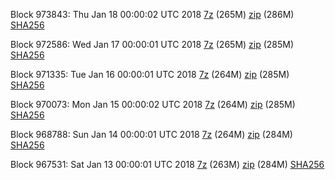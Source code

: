 Block 973843: Thu Jan 18 00:00:02 UTC 2018 [7z](https://transfer.sh/WB0OR/bootstrap.dat.20180118.7z) (265M) [zip](https://transfer.sh/siYqa/bootstrap.dat.20180118.zip) (286M) [SHA256](https://transfer.sh/KLtLL/sha256.txt)

Block 972586: Wed Jan 17 00:00:01 UTC 2018 [7z](https://transfer.sh/gBUtK/bootstrap.dat.20180117.7z) (265M) [zip](https://transfer.sh/u5FWZ/bootstrap.dat.20180117.zip) (285M) [SHA256](https://transfer.sh/mVvwi/sha256.txt)

Block 971335: Tue Jan 16 00:00:01 UTC 2018 [7z](https://transfer.sh/8bOFb/bootstrap.dat.20180116.7z) (264M) [zip](https://transfer.sh/k5eIz/bootstrap.dat.20180116.zip) (285M) [SHA256](https://transfer.sh/7UPN3/sha256.txt)

Block 970073: Mon Jan 15 00:00:02 UTC 2018 [7z](https://transfer.sh/uDyVl/bootstrap.dat.20180115.7z) (264M) [zip](https://transfer.sh/PjD8/bootstrap.dat.20180115.zip) (285M) [SHA256](https://transfer.sh/umFJb/sha256.txt)

Block 968788: Sun Jan 14 00:00:01 UTC 2018 [7z](https://transfer.sh/TizAm/bootstrap.dat.20180114.7z) (264M) [zip](https://transfer.sh/QYq9i/bootstrap.dat.20180114.zip) (284M) [SHA256](https://transfer.sh/7CrB9/sha256.txt)

Block 967531: Sat Jan 13 00:00:01 UTC 2018 [7z](https://transfer.sh/dW9SK/bootstrap.dat.20180113.7z) (263M) [zip](https://transfer.sh/Dgd5n/bootstrap.dat.20180113.zip) (284M) [SHA256](https://transfer.sh/XZerI/sha256.txt)
